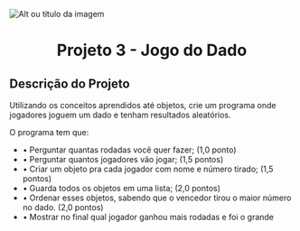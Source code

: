 ![Alt ou título da imagem](https://2315530342-files.gitbook.io/~/files/v0/b/gitbook-x-prod.appspot.com/o/spaces%2F-Mi99jjCn0YFUe30kpPL%2Fuploads%2FmFlzIcbVMgh6m16kALMg%2Fezgif.com-gif-maker%20(1).gif?alt=media&token=bcb684fe-45d5-4feb-a22b-8fb51c8c0022)
# <h1 align="center"> Projeto 3 - Jogo do Dado </h1>
## Descrição do Projeto

Utilizando os conceitos aprendidos até objetos, crie um programa onde jogadores joguem um dado e tenham resultados aleatórios.

O programa tem que:

- • Perguntar quantas rodadas você quer fazer; (1,0 ponto)
- • Perguntar quantos jogadores vão jogar; (1,5 pontos)
- • Criar um objeto pra cada jogador com nome e número tirado; (1,5 pontos)
- • Guarda todos os objetos em uma lista; (2,0 pontos)
- • Ordenar esses objetos, sabendo que o vencedor tirou o maior número no dado. (2,0 pontos)
- • Mostrar no final qual jogador ganhou mais rodadas e foi o grande